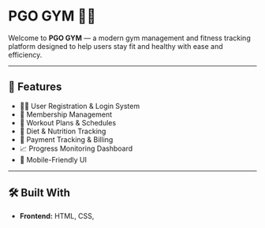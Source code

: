 # PGO GYM 🏋️‍♂️

Welcome to **PGO GYM** — a modern gym management and fitness tracking platform designed to help users stay fit and healthy with ease and efficiency.

---

## 🚀 Features

- 🧑‍💻 User Registration & Login System  
- 📅 Membership Management  
- 🏃 Workout Plans & Schedules  
- 🍎 Diet & Nutrition Tracking  
- 🧾 Payment Tracking & Billing  
- 📈 Progress Monitoring Dashboard  
- 📲 Mobile-Friendly UI

---

## 🛠️ Built With

- **Frontend:** HTML, CSS,
